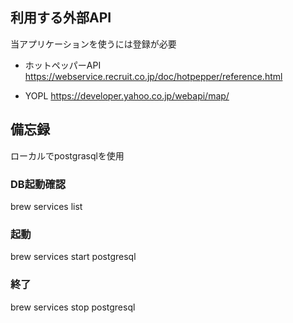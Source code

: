## 利用する外部API
当アプリケーションを使うには登録が必要
- ホットペッパーAPI
https://webservice.recruit.co.jp/doc/hotpepper/reference.html

- YOPL
https://developer.yahoo.co.jp/webapi/map/



## 備忘録
ローカルでpostgrasqlを使用

### DB起動確認
brew services list

### 起動
brew services start postgresql

### 終了
brew services stop postgresql
